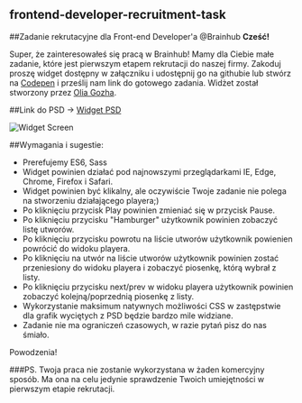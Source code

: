 ## frontend-developer-recruitment-task

##Zadanie rekrutacyjne dla Front-end Developer'a @Brainhub
**Cześć!** 

Super, że zainteresowałeś się pracą w Brainhub! Mamy dla Ciebie małe zadanie, które jest pierwszym etapem rekrutacji do naszej firmy. 
Zakoduj proszę widget dostępny w załączniku i udostępnij go na githubie lub stwórz na <a href="http://codepen.io/pen/">Codepen</a> i prześlij nam link do gotowego zadania. Widżet został stworzony przez <a href="https://dribbble.com/OliaGozha">Olia Gozha</a>. 

##Link do PSD -> <a href="https://dribbble.com/shots/1391899-Music-Player/attachments/201376">Widget PSD</a>

![Widget Screen](https://github.com/brainhubeu/frontend-developer-recruitment-task/blob/master/img/widget-screen-intreview.png "Widget Screen")


##Wymagania i sugestie:
* Prerefujemy ES6, Sass
* Widget powinien działać pod najnowszymi przeglądarkami IE, Edge, Chrome, Firefox i Safari.
* Widget powinien być klikalny, ale oczywiście Twoje zadanie nie polega na stworzeniu działającego playera;)
 * Po kliknięciu przycisk Play powinien zmieniać się w przycisk Pause.
 * Po kliknięciu przycisku "Hamburger" użytkownik powinien zobaczyć listę utworów.
 * Po kliknięciu przycisku powrotu na liście utworów użytkownik powienien powrócić do widoku playera.
 * Po kliknięciu na utwór na liście utworów użytkownik powinien zostać przeniesiony do widoku playera i zobaczyć piosenkę, którą wybrał z listy.
 * Po kliknięciu przycisku next/prev w widoku playera użytkownik powinien zobaczyć kolejną/poprzednią piosenkę z listy.
* Wykorzystanie maksimum natywnych możliwości CSS w zastępstwie dla grafik wyciętych z PSD będzie bardzo mile widziane.
* Zadanie nie ma ograniczeń czasowych, w razie pytań pisz do nas śmiało. 

Powodzenia!

###PS.
Twoja praca nie zostanie wykorzystana w żaden komercyjny sposób. Ma ona na celu jedynie sprawdzenie Twoich umiejętności w pierwszym etapie rekrutacji. 
